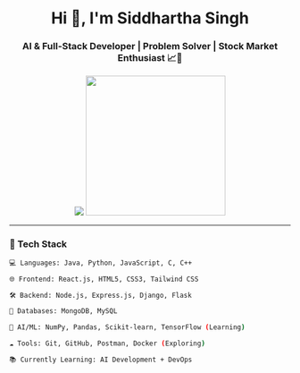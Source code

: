 <h1 align="center">Hi 👋, I'm Siddhartha Singh</h1>
<h3 align="center">AI & Full-Stack Developer | Problem Solver | Stock Market Enthusiast 📈💼</h3>

<p align="center">
  <img src="https://readme-typing-svg.herokuapp.com?center=true&vCenter=true&width=500&lines=AI+Developer+in+training...;Full-Stack+MERN+Developer;LeetCode+Daily+Streaker;Flask+%26+Django+Backend+Dev;KL+Rahul+and+Ronaldo+are+GOATs;Investor+in+the+Making+📊" />

  <img src="https://media.giphy.com/media/13HgwGsXF0aiGY/giphy.gif" width="250px">

</p>

---

### 🚀 Tech Stack

```bash
💻 Languages: Java, Python, JavaScript, C, C++

🌐 Frontend: React.js, HTML5, CSS3, Tailwind CSS

🛠️ Backend: Node.js, Express.js, Django, Flask

🧱 Databases: MongoDB, MySQL

🧠 AI/ML: NumPy, Pandas, Scikit-learn, TensorFlow (Learning)

☁️ Tools: Git, GitHub, Postman, Docker (Exploring)

📚 Currently Learning: AI Development + DevOps
